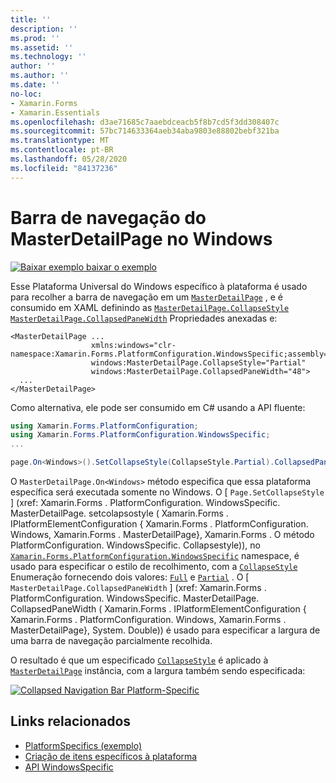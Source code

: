 ```yaml
---
title: ''
description: ''
ms.prod: ''
ms.assetid: ''
ms.technology: ''
author: ''
ms.author: ''
ms.date: ''
no-loc:
- Xamarin.Forms
- Xamarin.Essentials
ms.openlocfilehash: d3ae71685c7aaebdceacb5f8b7cd5f3dd308407c
ms.sourcegitcommit: 57bc714633364aeb34aba9803e88802bebf321ba
ms.translationtype: MT
ms.contentlocale: pt-BR
ms.lasthandoff: 05/28/2020
ms.locfileid: "84137236"
---
```

# <a name="masterdetailpage-navigation-bar-on-windows"></a>Barra de navegação do MasterDetailPage no Windows

[![Baixar exemplo ](~/media/shared/download.png) baixar o exemplo](https://docs.microsoft.com/samples/xamarin/xamarin-forms-samples/userinterface-platformspecifics)

Esse Plataforma Universal do Windows específico à plataforma é usado para recolher a barra de navegação em um [`MasterDetailPage`](xref:Xamarin.Forms.MasterDetailPage) , e é consumido em XAML definindo as [`MasterDetailPage.CollapseStyle`](xref:Xamarin.Forms.PlatformConfiguration.WindowsSpecific.MasterDetailPage.CollapseStyleProperty) [`MasterDetailPage.CollapsedPaneWidth`](xref:Xamarin.Forms.PlatformConfiguration.WindowsSpecific.MasterDetailPage.CollapsedPaneWidthProperty) Propriedades anexadas e:

```xaml
<MasterDetailPage ...
                  xmlns:windows="clr-namespace:Xamarin.Forms.PlatformConfiguration.WindowsSpecific;assembly=Xamarin.Forms.Core"
                  windows:MasterDetailPage.CollapseStyle="Partial"
                  windows:MasterDetailPage.CollapsedPaneWidth="48">
  ...
</MasterDetailPage>

```

Como alternativa, ele pode ser consumido em C# usando a API fluente:

```csharp
using Xamarin.Forms.PlatformConfiguration;
using Xamarin.Forms.PlatformConfiguration.WindowsSpecific;
...

page.On<Windows>().SetCollapseStyle(CollapseStyle.Partial).CollapsedPaneWidth(148);
```

O `MasterDetailPage.On<Windows>` método especifica que essa plataforma específica será executada somente no Windows. O [ `Page.SetCollapseStyle` ] (xref: Xamarin.Forms . PlatformConfiguration. WindowsSpecific. MasterDetailPage. setcolapsostyle ( Xamarin.Forms . IPlatformElementConfiguration { Xamarin.Forms . PlatformConfiguration. Windows, Xamarin.Forms . MasterDetailPage}, Xamarin.Forms . O método PlatformConfiguration. WindowsSpecific. Collapsestyle)), no [`Xamarin.Forms.PlatformConfiguration.WindowsSpecific`](xref:Xamarin.Forms.PlatformConfiguration.WindowsSpecific) namespace, é usado para especificar o estilo de recolhimento, com a [`CollapseStyle`](xref:Xamarin.Forms.PlatformConfiguration.WindowsSpecific.CollapseStyle) Enumeração fornecendo dois valores: [`Full`](xref:Xamarin.Forms.PlatformConfiguration.WindowsSpecific.CollapseStyle.Full) e [`Partial`](xref:Xamarin.Forms.PlatformConfiguration.WindowsSpecific.CollapseStyle.Partial) . O [ `MasterDetailPage.CollapsedPaneWidth` ] (xref: Xamarin.Forms . PlatformConfiguration. WindowsSpecific. MasterDetailPage. CollapsedPaneWidth ( Xamarin.Forms . IPlatformElementConfiguration { Xamarin.Forms . PlatformConfiguration. Windows, Xamarin.Forms . MasterDetailPage}, System. Double)) é usado para especificar a largura de uma barra de navegação parcialmente recolhida.

O resultado é que um especificado [`CollapseStyle`](xref:Xamarin.Forms.PlatformConfiguration.WindowsSpecific.CollapseStyle) é aplicado à [`MasterDetailPage`](xref:Xamarin.Forms.MasterDetailPage) instância, com a largura também sendo especificada:

[![](masterdetailpage-navigation-bar-images/collapsed-navigation-bar.png "Collapsed Navigation Bar Platform-Specific")](masterdetailpage-navigation-bar-images/collapsed-navigation-bar-large.png#lightbox "Collapsed Navigation Bar Platform-Specific")

## <a name="related-links"></a>Links relacionados

- [PlatformSpecifics (exemplo)](https://docs.microsoft.com/samples/xamarin/xamarin-forms-samples/userinterface-platformspecifics)
- [Criação de itens específicos à plataforma](~/xamarin-forms/platform/platform-specifics/index.md#creating-platform-specifics)
- [API WindowsSpecific](xref:Xamarin.Forms.PlatformConfiguration.WindowsSpecific)
